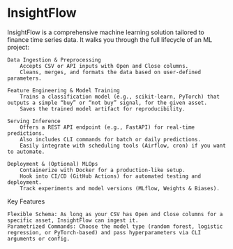 # InsightFlow

InsightFlow is a comprehensive machine learning solution tailored to finance time series data. It walks you through the full lifecycle of an ML project:

    Data Ingestion & Preprocessing
        Accepts CSV or API inputs with Open and Close columns.
        Cleans, merges, and formats the data based on user-defined parameters.

    Feature Engineering & Model Training
        Trains a classification model (e.g., scikit-learn, PyTorch) that outputs a simple “buy” or “not buy” signal, for the given asset.
        Saves the trained model artifact for reproducibility.

    Serving Inference
        Offers a REST API endpoint (e.g., FastAPI) for real-time predictions.
        Also includes CLI commands for batch or daily predictions.
        Easily integrate with scheduling tools (Airflow, cron) if you want to automate.

    Deployment & (Optional) MLOps
        Containerize with Docker for a production-like setup.
        Hook into CI/CD (GitHub Actions) for automated testing and deployment.
        Track experiments and model versions (MLflow, Weights & Biases).

Key Features

    Flexible Schema: As long as your CSV has Open and Close columns for a specific asset, InsightFlow can ingest it.
    Parametrized Commands: Choose the model type (random forest, logistic regression, or PyTorch-based) and pass hyperparameters via CLI arguments or config.